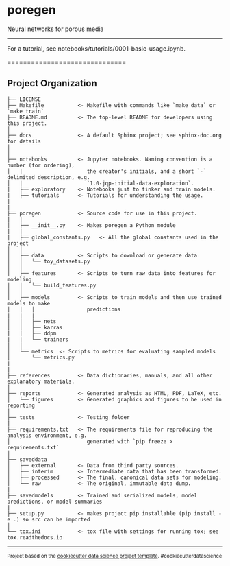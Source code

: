poregen
==============================

Neural networks for porous media

--------

For a tutorial, see notebooks/tutorials/0001-basic-usage.ipynb.


==============================

Project Organization
------------

    ├── LICENSE
    ├── Makefile           <- Makefile with commands like `make data` or `make train`
    ├── README.md          <- The top-level README for developers using this project.
    │
    ├── docs               <- A default Sphinx project; see sphinx-doc.org for details
    │
    │
    ├── notebooks          <- Jupyter notebooks. Naming convention is a number (for ordering),
    │   |                     the creator's initials, and a short `-` delimited description, e.g.
    │   |                     `1.0-jqp-initial-data-exploration`.
    |   ├── exploratory    <- Notebooks just to tinker and train models.
    |   ├── tutorials      <- Tutorials for understanding the usage.
    |   
    |
    ├── poregen            <- Source code for use in this project.
    |   |
    │   ├── __init__.py    <- Makes poregen a Python module
    |   |
    |   ├── global_constants.py   <- All the global constants used in the project
    │   │
    │   ├── data           <- Scripts to download or generate data
    │   │   └── toy_datasets.py
    │   │
    │   ├── features       <- Scripts to turn raw data into features for modeling
    │   │   └── build_features.py
    │   │
    │   ├── models         <- Scripts to train models and then use trained models to make
    │   │   │                 predictions
    |   |   |
    │   │   ├── nets      
    │   │   ├── karras
    |   |   ├── ddpm
    |   |   └── trainers
    │   │
    │   └── metrics  <- Scripts to metrics for evaluating sampled models
    │       └── metrics.py   
    |
    | 
    ├── references         <- Data dictionaries, manuals, and all other explanatory materials.
    │
    ├── reports            <- Generated analysis as HTML, PDF, LaTeX, etc.
    │   └── figures        <- Generated graphics and figures to be used in reporting
    │
    ├── tests              <- Testing folder
    |
    ├── requirements.txt   <- The requirements file for reproducing the analysis environment, e.g.
    │                         generated with `pip freeze > requirements.txt`
    │
    ├── saveddata
    │   ├── external       <- Data from third party sources.
    │   ├── interim        <- Intermediate data that has been transformed.
    │   ├── processed      <- The final, canonical data sets for modeling.
    │   └── raw            <- The original, immutable data dump.
    |
    ├── savedmodels        <- Trained and serialized models, model predictions, or model summaries
    |
    ├── setup.py           <- makes project pip installable (pip install -e .) so src can be imported
    │
    └── tox.ini            <- tox file with settings for running tox; see tox.readthedocs.io


--------

<p><small>Project based on the <a target="_blank" href="https://drivendata.github.io/cookiecutter-data-science/">cookiecutter data science project template</a>. #cookiecutterdatascience</small></p>